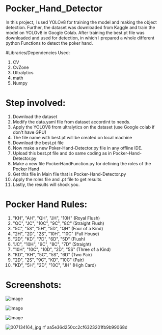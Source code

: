 # Pocker_Hand_Detector
In this project, I used YOLOv8 for training the model and making the object detection. Further, the dataset was downloaded from Kaggle and train the model on YOLOv8 in Google Colab. After training the best.pt file was downloaded and used for detection, in which I prepared a whole different python Functions to detect the poker hand.


#Libraries/Dependencies Used:


1. CV
2. CvZone
3. Ultralytics
4. math
5. Numpy


# Step involved:

1. Download the dataset
2. Modify the data.yaml file from dataset accordint to needs.
3. Apply the YOLOV8 from ultralytics on the dataset (use Google colab if don't have GPU)
4. The file name with best.pt will be created on local machine
5. Download the best.pt file
6. Now make a new Poker-Hand-Detector.py file in any offline IDE.
7. Upload this best.pt file and do same coding as in Pocker-Hand-Detector.py
8. Make a new file PockerHandFunction.py for defining the roles of the Pocker Hand
9. Get this file in Main file that is Pocker-Hand-Detector.py
10. Apply the roles file and .pt file to get results.
11. Lastly, the results will shock you.

# Pocker Hand Rules:

1. "KH", "AH", "QH", "JH", "10H"     (Royal Flush)
2. "QC", "JC", "10C", "9C", "8C"     (Straight Flush)
3. "5C", "5S", "5H", "5D", "QH"      (Four of a Kind)
4. "2H", "2D", "2S", "10H", "10C"    (Full House)
5. "2D", "KD", "7D", "6D", "5D"      (Flush)
6. "JC", "10H", "9C", "8C", "7D"     (Straight)
7. "10H", "10C", "10D", "2D", "5S"   (Three of a Kind)
8. "KD", "KH", "5C", "5S", "6D"      (Two Pair)
9. "2D", "2S", "9C", "KD", "10C"     (Pair)
10. "KD", "5H", "2D", "10C", "JH"    (High Card)



# Screenshots:
![image](https://github.com/whoisusmanali/Pocker_Hand_Detector_YOLOv8/assets/104086680/913c93c7-bc97-4408-a6e1-e2d59c8615e5)

![image](https://github.com/whoisusmanali/Pocker_Hand_Detector_YOLOv8/assets/104086680/351038ce-6499-4e8d-8b60-7c89a59ce0a5)

![image](https://github.com/whoisusmanali/Pocker_Hand_Detector_YOLOv8/assets/104086680/87572c14-2020-407f-9109-0ddf1e5f49aa)

![007134164_jpg rf aa5e36d250cc2cf6323201fb9b99068d](https://github.com/whoisusmanali/Pocker_Hand_Detector_YOLOv8/assets/104086680/846b8a8f-8a29-4e77-82af-8156a8dd0597)





